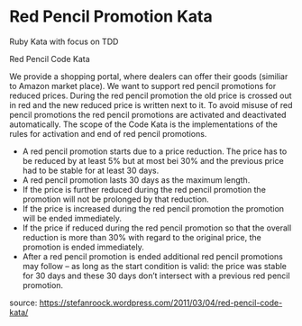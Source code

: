 # Red Pencil Promotion Kata
Ruby Kata with focus on TDD

Red Pencil Code Kata

We provide a shopping portal, where dealers can offer their goods (similiar to Amazon market place). We want to support red pencil promotions for reduced prices. During the red pencil promotion the old price is crossed out in red and the new reduced price is written next to it.
To avoid misuse of red pencil promotions the red pencil promotions are activated and deactivated automatically.
The scope of the Code Kata is the implementations of the rules for activation and end of red pencil promotions.
* A red pencil promotion starts due to a price reduction. The price has to be reduced by at least 5% but at most bei 30% and the previous price had to be stable for at least 30 days.
* A red pencil promotion lasts 30 days as the maximum length.
* If the price is further reduced during the red pencil promotion the promotion will not be prolonged by that reduction.
* If the price is increased during the red pencil promotion the promotion will be ended immediately.
* If the price if reduced during the red pencil promotion so that the overall reduction is more than 30% with regard to the original price, the promotion is ended immediately.
* After a red pencil promotion is ended additional red pencil promotions may follow – as long as the start condition is valid: the price was stable for 30 days and these 30 days don’t intersect with a previous red pencil promotion.

source: https://stefanroock.wordpress.com/2011/03/04/red-pencil-code-kata/
